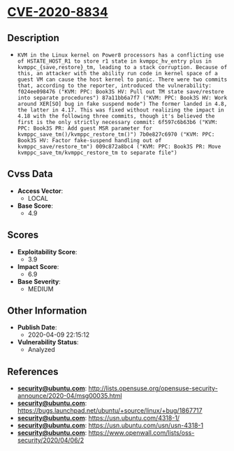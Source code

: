 
# [CVE-2020-8834](https://cve.mitre.org/cgi-bin/cvename.cgi?name=CVE-2020-8834)

## Description

- `KVM in the Linux kernel on Power8 processors has a conflicting use of HSTATE_HOST_R1 to store r1 state in kvmppc_hv_entry plus in kvmppc_{save,restore}_tm, leading to a stack corruption. Because of this, an attacker with the ability run code in kernel space of a guest VM can cause the host kernel to panic. There were two commits that, according to the reporter, introduced the vulnerability: f024ee098476 ("KVM: PPC: Book3S HV: Pull out TM state save/restore into separate procedures") 87a11bb6a7f7 ("KVM: PPC: Book3S HV: Work around XER[SO] bug in fake suspend mode") The former landed in 4.8, the latter in 4.17. This was fixed without realizing the impact in 4.18 with the following three commits, though it's believed the first is the only strictly necessary commit: 6f597c6b63b6 ("KVM: PPC: Book3S PR: Add guest MSR parameter for kvmppc_save_tm()/kvmppc_restore_tm()") 7b0e827c6970 ("KVM: PPC: Book3S HV: Factor fake-suspend handling out of kvmppc_save/restore_tm") 009c872a8bc4 ("KVM: PPC: Book3S PR: Move kvmppc_save_tm/kvmppc_restore_tm to separate file")`

## Cvss Data

- **Access Vector**:
  - LOCAL
- **Base Score**:
  - 4.9

## Scores

- **Exploitability Score**:
  - 3.9
- **Impact Score**:
  - 6.9
- **Base Severity**:
  - MEDIUM

## Other Information

- **Publish Date**:
  - 2020-04-09 22:15:12
- **Vulnerability Status**:
  - Analyzed

## References

- **security@ubuntu.com**: http://lists.opensuse.org/opensuse-security-announce/2020-04/msg00035.html
- **security@ubuntu.com**: https://bugs.launchpad.net/ubuntu/+source/linux/+bug/1867717
- **security@ubuntu.com**: https://usn.ubuntu.com/4318-1/
- **security@ubuntu.com**: https://usn.ubuntu.com/usn/usn-4318-1
- **security@ubuntu.com**: https://www.openwall.com/lists/oss-security/2020/04/06/2
